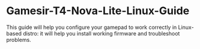 # Gamesir-T4-Nova-Lite-Linux-Guide
This guide will help you configure your gamepad to work correctly in Linux-based distro: it will help you install working firmware and troubleshoot problems.
